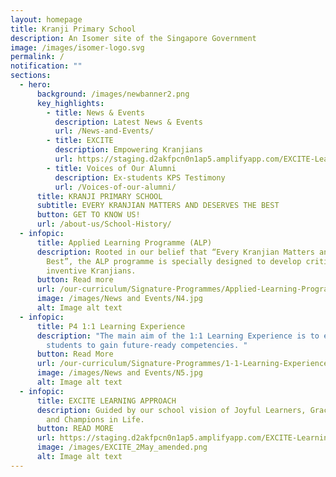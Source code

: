 ```yaml
---
layout: homepage
title: Kranji Primary School
description: An Isomer site of the Singapore Government
image: /images/isomer-logo.svg
permalink: /
notification: ""
sections:
  - hero:
      background: /images/newbanner2.png
      key_highlights:
        - title: News & Events
          description: Latest News & Events
          url: /News-and-Events/
        - title: EXCITE
          description: Empowering Kranjians
          url: https://staging.d2akfpcn0n1ap5.amplifyapp.com/EXCITE-Learning-Approach/
        - title: Voices of Our Alumni
          description: Ex-students KPS Testimony
          url: /Voices-of-our-alumni/
      title: KRANJI PRIMARY SCHOOL
      subtitle: EVERY KRANJIAN MATTERS AND DESERVES THE BEST
      button: GET TO KNOW US!
      url: /about-us/School-History/
  - infopic:
      title: Applied Learning Programme (ALP)
      description: Rooted in our belief that “Every Kranjian Matters and Deserves the
        Best”, the ALP programme is specially designed to develop critical and
        inventive Kranjians.
      button: Read more
      url: /our-curriculum/Signature-Programmes/Applied-Learning-Programme-ALP/
      image: /images/News and Events/N4.jpg
      alt: Image alt text
  - infopic:
      title: P4 1:1 Learning Experience
      description: "The main aim of the 1:1 Learning Experience is to enable our
        students to gain future-ready competencies. "
      button: Read More
      url: /our-curriculum/Signature-Programmes/1-1-Learning-Experience/
      image: /images/News and Events/N5.jpg
      alt: Image alt text
  - infopic:
      title: EXCITE LEARNING APPROACH
      description: Guided by our school vision of Joyful Learners, Gracious Citizens
        and Champions in Life.
      button: READ MORE
      url: https://staging.d2akfpcn0n1ap5.amplifyapp.com/EXCITE-Learning-Approach/
      image: /images/EXCITE_2May_amended.png
      alt: Image alt text
---
```

